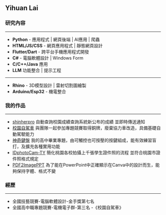 ## Yihuan Lai

### 研究內容
---
* **Python** - 應用程式 | 網頁後端 | AI應用 | 爬蟲
* **HTML/JS/CSS** - 網頁應用程式 | 靜態網頁設計
* **Flutter/Dart** - 跨平台手機應用程式開發
* **C#** - 電腦軟體設計 | Windows Form
* **C/C++/Java** 應用
* **LLM** 功能整合 | 提示工程
---
* **Rhino** - 3D模型設計 | 雷射切割圖繪製
* **Arduino/Esp32** - 機電整合

### 我的作品
---
* [shinherpro](https://github.com/ivan17lai/shinherpro)
自動查詢校園成績查詢系統新公布的成績 並即時傳送通知 
* [校園自駕車](https://www.youtube.com/watch?v=bZv1S-PtMZg&t=175s)
與團隊一起參加專題競賽取得銅牌，廢棄協力車改造，具備基礎自動駕駛能力
* [神奇鍵盤](https://www.youtube.com/watch?v=-L25511c_Dw)
我的高中畢業專題，由可觸控也可按壓的按鍵組成，能有效練習盲打，及擴充各種實用功能
* [IDphotoCam-TY](https://github.com/ivan17lai/IDphotoCam-TY) 
簡化桃園各校拍攝上千張學生證件照的流程 並符合桃園市證件照格式規定
* [PDF2ImagePPT](ivan17lai.github.io/PDF2ImagePPT/)
為了能在PowerPoint中正確顯示在Canva中的設計而生，能夠保持字體、格式不變
### 經歷
---
* 全國技藝競賽-電腦軟體設計-金手獎第七名
* 全國高中職專題競賽-電機電子群-第三名 -《校園自駕車》
